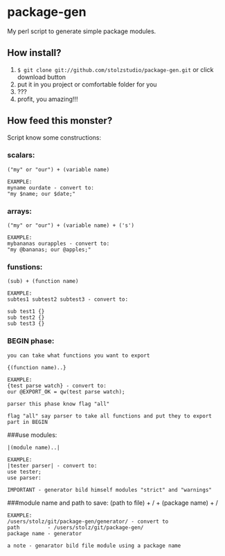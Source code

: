 # package-gen
My perl script to generate simple package modules.

## How install?

1. `$ git clone git://github.com/stolzstudio/package-gen.git` or click download button
2. put it in you project or comfortable folder for you
2. ???
3. profit, you amazing!!! 

## How feed this monster?

Script know some constructions:
  
### scalars:
    ("my" or "our") + (variable name) 
    
    EXAMPLE:
    myname ourdate - convert to:
    "my $name; our $date;"

### arrays:
    ("my" or "our") + (variable name) + ('s')
    
    EXAMPLE:
    mybananas ourapples - convert to:
    "my @bananas; our @apples;"
  
### funstions:

    (sub) + (function name)
    
    EXAMPLE:
    subtes1 subtest2 subtest3 - convert to:
    
    sub test1 {} 
    sub test2 {}
    sub test3 {}
### BEGIN phase: 
    
    you can take what functions you want to export
    
    {(function name)..}
    
    EXAMPLE:
    {test parse watch} - convert to: 
    our @EXPORT_OK = qw(test parse watch);
    
    parser this phase know flag "all"
    
    flag "all" say parser to take all functions and put they to export part in BEGIN
    
###use modules:
  
    |(module name)..|
    
    EXAMPLE:
    |tester parser| - convert to:
    use tester;
    use parser:
    
    IMPORTANT - generator bild himself modules "strict" and "warnings"
###module name and path to save:
    (path to file) + / + (package name) + / 
  
    EXAMPLE:
    /users/stolz/git/package-gen/generator/ - convert to
    path         - /users/stolz/git/package-gen/
    package name - generator
  
    a note - genarator bild file module using a package name
